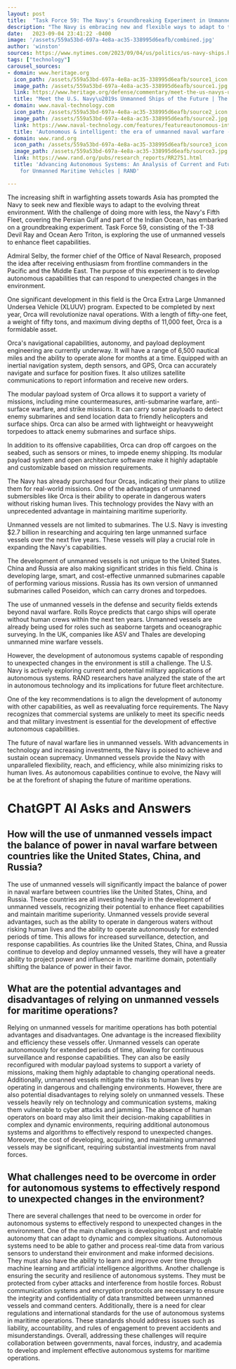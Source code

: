 ```yaml
---
layout: post
title:  "Task Force 59: The Navy's Groundbreaking Experiment in Unmanned Vessels"
description: "The Navy is embracing new and flexible ways to adapt to the evolving threat environment, particularly in Asia. Task Force 59, a groundbreaking experiment led by Admiral Selby, is exploring the use of unmanned vessels to enhance fleet capabilities. This article delves into the Orca Extra Large Unmanned Undersea Vehicle (XLUUV) program and discusses the advantages and future potential of unmanned vessels in naval warfare."
date:   2023-09-04 23:41:22 -0400
image: '/assets/559a53bd-697a-4e8a-ac35-338995d6eafb/combined.jpg'
author: 'winston'
sources: https://www.nytimes.com/2023/09/04/us/politics/us-navy-ships.html https://www.heritage.org/defense/commentary/meet-the-us-navys-unmanned-ships-the-future https://www.naval-technology.com/features/featureautonomous-intelligent-the-era-of-unmanned-naval-warfare-4175458/ https://www.rand.org/pubs/research_reports/RR2751.html https://www.rand.org/pubs/research_reports/RR2751.html
tags: ["technology"]
carousel_sources:
- domain: www.heritage.org
  icon_path: /assets/559a53bd-697a-4e8a-ac35-338995d6eafb/source1_icon.jpg
  image_path: /assets/559a53bd-697a-4e8a-ac35-338995d6eafb/source1.jpg
  link: https://www.heritage.org/defense/commentary/meet-the-us-navys-unmanned-ships-the-future
  title: "Meet the U.S. Navy\u2019s Unmanned Ships of the Future | The Heritage Foundation"
- domain: www.naval-technology.com
  icon_path: /assets/559a53bd-697a-4e8a-ac35-338995d6eafb/source2_icon.jpg
  image_path: /assets/559a53bd-697a-4e8a-ac35-338995d6eafb/source2.jpg
  link: https://www.naval-technology.com/features/featureautonomous-intelligent-the-era-of-unmanned-naval-warfare-4175458/
  title: 'Autonomous & intelligent: the era of unmanned naval warfare - Naval Technology'
- domain: www.rand.org
  icon_path: /assets/559a53bd-697a-4e8a-ac35-338995d6eafb/source3_icon.jpg
  image_path: /assets/559a53bd-697a-4e8a-ac35-338995d6eafb/source3.jpg
  link: https://www.rand.org/pubs/research_reports/RR2751.html
  title: 'Advancing Autonomous Systems: An Analysis of Current and Future Technology
    for Unmanned Maritime Vehicles | RAND'

---
```


The increasing shift in warfighting assets towards Asia has prompted the Navy to seek new and flexible ways to adapt to the evolving threat environment. With the challenge of doing more with less, the Navy's Fifth Fleet, covering the Persian Gulf and part of the Indian Ocean, has embarked on a groundbreaking experiment. Task Force 59, consisting of the T-38 Devil Ray and Ocean Aero Triton, is exploring the use of unmanned vessels to enhance fleet capabilities.

Admiral Selby, the former chief of the Office of Naval Research, proposed the idea after receiving enthusiasm from frontline commanders in the Pacific and the Middle East. The purpose of this experiment is to develop autonomous capabilities that can respond to unexpected changes in the environment.

One significant development in this field is the Orca Extra Large Unmanned Undersea Vehicle (XLUUV) program. Expected to be completed by next year, Orca will revolutionize naval operations. With a length of fifty-one feet, a weight of fifty tons, and maximum diving depths of 11,000 feet, Orca is a formidable asset.

Orca's navigational capabilities, autonomy, and payload deployment engineering are currently underway. It will have a range of 6,500 nautical miles and the ability to operate alone for months at a time. Equipped with an inertial navigation system, depth sensors, and GPS, Orca can accurately navigate and surface for position fixes. It also utilizes satellite communications to report information and receive new orders.

The modular payload system of Orca allows it to support a variety of missions, including mine countermeasures, anti-submarine warfare, anti-surface warfare, and strike missions. It can carry sonar payloads to detect enemy submarines and send location data to friendly helicopters and surface ships. Orca can also be armed with lightweight or heavyweight torpedoes to attack enemy submarines and surface ships.

In addition to its offensive capabilities, Orca can drop off cargoes on the seabed, such as sensors or mines, to impede enemy shipping. Its modular payload system and open architecture software make it highly adaptable and customizable based on mission requirements.

The Navy has already purchased four Orcas, indicating their plans to utilize them for real-world missions. One of the advantages of unmanned submersibles like Orca is their ability to operate in dangerous waters without risking human lives. This technology provides the Navy with an unprecedented advantage in maintaining maritime superiority.

Unmanned vessels are not limited to submarines. The U.S. Navy is investing $2.7 billion in researching and acquiring ten large unmanned surface vessels over the next five years. These vessels will play a crucial role in expanding the Navy's capabilities.

The development of unmanned vessels is not unique to the United States. China and Russia are also making significant strides in this field. China is developing large, smart, and cost-effective unmanned submarines capable of performing various missions. Russia has its own version of unmanned submarines called Poseidon, which can carry drones and torpedoes.

The use of unmanned vessels in the defense and security fields extends beyond naval warfare. Rolls Royce predicts that cargo ships will operate without human crews within the next ten years. Unmanned vessels are already being used for roles such as seaborne targets and oceanographic surveying. In the UK, companies like ASV and Thales are developing unmanned mine warfare vessels.

However, the development of autonomous systems capable of responding to unexpected changes in the environment is still a challenge. The U.S. Navy is actively exploring current and potential military applications of autonomous systems. RAND researchers have analyzed the state of the art in autonomous technology and its implications for future fleet architecture.

One of the key recommendations is to align the development of autonomy with other capabilities, as well as reevaluating force requirements. The Navy recognizes that commercial systems are unlikely to meet its specific needs and that military investment is essential for the development of effective autonomous capabilities.

The future of naval warfare lies in unmanned vessels. With advancements in technology and increasing investments, the Navy is poised to achieve and sustain ocean supremacy. Unmanned vessels provide the Navy with unparalleled flexibility, reach, and efficiency, while also minimizing risks to human lives. As autonomous capabilities continue to evolve, the Navy will be at the forefront of shaping the future of maritime operations.


# ChatGPT AI Asks and Answers
## How will the use of unmanned vessels impact the balance of power in naval warfare between countries like the United States, China, and Russia?
The use of unmanned vessels will significantly impact the balance of power in naval warfare between countries like the United States, China, and Russia. These countries are all investing heavily in the development of unmanned vessels, recognizing their potential to enhance fleet capabilities and maintain maritime superiority. Unmanned vessels provide several advantages, such as the ability to operate in dangerous waters without risking human lives and the ability to operate autonomously for extended periods of time. This allows for increased surveillance, detection, and response capabilities. As countries like the United States, China, and Russia continue to develop and deploy unmanned vessels, they will have a greater ability to project power and influence in the maritime domain, potentially shifting the balance of power in their favor.

## What are the potential advantages and disadvantages of relying on unmanned vessels for maritime operations?
Relying on unmanned vessels for maritime operations has both potential advantages and disadvantages. One advantage is the increased flexibility and efficiency these vessels offer. Unmanned vessels can operate autonomously for extended periods of time, allowing for continuous surveillance and response capabilities. They can also be easily reconfigured with modular payload systems to support a variety of missions, making them highly adaptable to changing operational needs. Additionally, unmanned vessels mitigate the risks to human lives by operating in dangerous and challenging environments. However, there are also potential disadvantages to relying solely on unmanned vessels. These vessels heavily rely on technology and communication systems, making them vulnerable to cyber attacks and jamming. The absence of human operators on board may also limit their decision-making capabilities in complex and dynamic environments, requiring additional autonomous systems and algorithms to effectively respond to unexpected changes. Moreover, the cost of developing, acquiring, and maintaining unmanned vessels may be significant, requiring substantial investments from naval forces.

## What challenges need to be overcome in order for autonomous systems to effectively respond to unexpected changes in the environment?
There are several challenges that need to be overcome in order for autonomous systems to effectively respond to unexpected changes in the environment. One of the main challenges is developing robust and reliable autonomy that can adapt to dynamic and complex situations. Autonomous systems need to be able to gather and process real-time data from various sensors to understand their environment and make informed decisions. They must also have the ability to learn and improve over time through machine learning and artificial intelligence algorithms. Another challenge is ensuring the security and resilience of autonomous systems. They must be protected from cyber attacks and interference from hostile forces. Robust communication systems and encryption protocols are necessary to ensure the integrity and confidentiality of data transmitted between unmanned vessels and command centers. Additionally, there is a need for clear regulations and international standards for the use of autonomous systems in maritime operations. These standards should address issues such as liability, accountability, and rules of engagement to prevent accidents and misunderstandings. Overall, addressing these challenges will require collaboration between governments, naval forces, industry, and academia to develop and implement effective autonomous systems for maritime operations.

